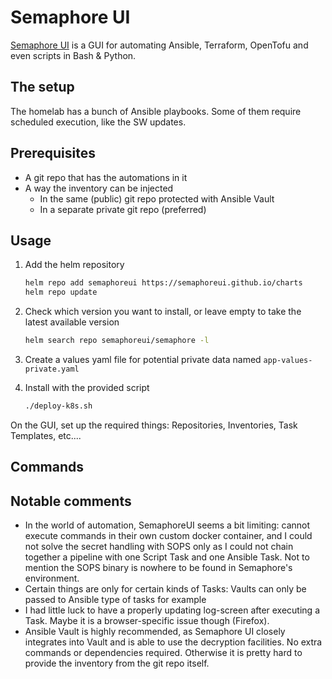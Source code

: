 # Semaphore UI

[Semaphore UI](https://semaphoreui.com/) is a GUI for automating Ansible, Terraform, OpenTofu and even scripts in Bash & Python.

## The setup

The homelab has a bunch of Ansible playbooks. Some of them require scheduled execution, like the SW updates.

## Prerequisites

- A git repo that has the automations in it
- A way the inventory can be injected
  - In the same (public) git repo protected with Ansible Vault
  - In a separate private git repo (preferred)

## Usage

1. Add the helm repository

    ```bash
    helm repo add semaphoreui https://semaphoreui.github.io/charts
    helm repo update
    ```

2. Check which version you want to install, or leave empty to take the latest available version

    ```bash
    helm search repo semaphoreui/semaphore -l
    ```

3. Create a values yaml file for potential private data named `app-values-private.yaml`

4. Install with the provided script

    ```bash
    ./deploy-k8s.sh
    ```

On the GUI, set up the required things: Repositories, Inventories, Task Templates, etc....

## Commands

## Notable comments

- In the world of automation, SemaphoreUI seems a bit limiting: cannot execute commands in their own custom docker container, and I could not solve the secret handling with SOPS only as I could not chain together a pipeline with one Script Task and one Ansible Task. Not to mention the SOPS binary is nowhere to be found in Semaphore's environment.
- Certain things are only for certain kinds of Tasks: Vaults can only be passed to Ansible type of tasks for example
- I had little luck to have a properly updating log-screen after executing a Task. Maybe it is a browser-specific issue though (Firefox).
- Ansible Vault is highly recommended, as Semaphore UI closely integrates into Vault and is able to use the decryption facilities. No extra commands or dependencies required. Otherwise it is pretty hard to provide the inventory from the git repo itself.
